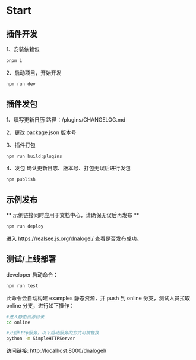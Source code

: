 # Start

## 插件开发

1、安装依赖包
```bash
pnpm i
```

2、启动项目，开始开发
```bash
npm run dev
```

## 插件发包

1、填写更新日历
路径：/plugins/CHANGELOG.md

2、更改 package.json 版本号

3、插件打包
```bash
npm run build:plugins
```

4、发包
确认更新日志、版本号、打包无误后进行发包
```bash
npm publish
```

## 示例发布

** 示例链接同时应用于文档中心，请确保无误后再发布 **
```bash
npm run deploy
```

进入 https://realsee.js.org/dnalogel/ 查看是否发布成功。

## 测试/上线部署

developer 启动命令：
```bash
npm run test
```
此命令会自动构建 examples 静态资源，并 push 到 online 分支，测试人员拉取 online 分支，进行如下操作：

```bash
#进入静态资源目录
cd online

#开启http服务，以下启动服务的方式可被替换
python -m SimpleHTTPServer
```

访问链接: http://localhost:8000/dnalogel/

